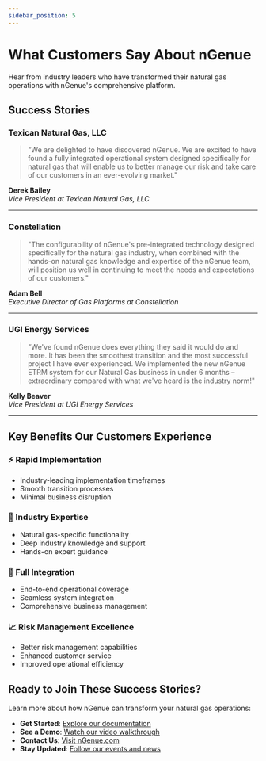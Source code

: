 ```yaml
---
sidebar_position: 5
---
```


# What Customers Say About nGenue

Hear from industry leaders who have transformed their natural gas operations with nGenue's comprehensive platform.

## Success Stories

### Texican Natural Gas, LLC

> "We are delighted to have discovered nGenue. We are excited to have found a fully integrated operational system designed specifically for natural gas that will enable us to better manage our risk and take care of our customers in an ever-evolving market."

**Derek Bailey**  
*Vice President at Texican Natural Gas, LLC*

---

### Constellation

> "The configurability of nGenue's pre-integrated technology designed specifically for the natural gas industry, when combined with the hands-on natural gas knowledge and expertise of the nGenue team, will position us well in continuing to meet the needs and expectations of our customers."

**Adam Bell**  
*Executive Director of Gas Platforms at Constellation*

---

### UGI Energy Services

> "We've found nGenue does everything they said it would do and more. It has been the smoothest transition and the most successful project I have ever experienced. We implemented the new nGenue ETRM system for our Natural Gas business in under 6 months – extraordinary compared with what we've heard is the industry norm!"

**Kelly Beaver**  
*Vice President at UGI Energy Services*

---

## Key Benefits Our Customers Experience

### ⚡ Rapid Implementation
- Industry-leading implementation timeframes
- Smooth transition processes
- Minimal business disruption

### 🎯 Industry Expertise
- Natural gas-specific functionality
- Deep industry knowledge and support
- Hands-on expert guidance

### 🔧 Full Integration
- End-to-end operational coverage
- Seamless system integration
- Comprehensive business management

### 📈 Risk Management Excellence
- Better risk management capabilities
- Enhanced customer service
- Improved operational efficiency

## Ready to Join These Success Stories?

Learn more about how nGenue can transform your natural gas operations:

- **Get Started**: [Explore our documentation](./intro)
- **See a Demo**: [Watch our video walkthrough](https://www.youtube.com/watch?v=HnG4dtuIkmE)
- **Contact Us**: [Visit nGenue.com](https://ngenue.com)
- **Stay Updated**: [Follow our events and news](https://ngenue.com/blogevents/)